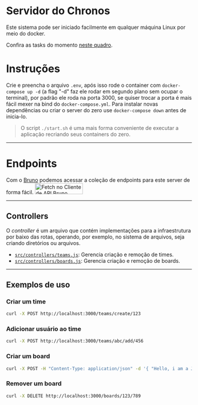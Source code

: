 # Servidor do Chronos
Este sistema pode ser iniciado facilmente em qualquer máquina Linux por meio do docker.

Confira as tasks do momento [neste quadro](https://github.com/orgs/chronos-take-your-time/projects/1/views/2).

# Instruções
Crie e preencha o arquivo `.env`, após isso rode o container com `docker-compose up -d` (a flag "-d" faz ele rodar em segundo plano sem ocupar o terminal), por padrão ele roda na porta 3000, se quiser trocar a porta é mais fácil mexer na bind do `docker-compose.yml`. Para instalar novas dependências ou criar o server do zero use `docker-compose down` antes de inicia-lo.

> O script `./start.sh` é uma mais forma conveniente de executar a aplicação recriando seus containers do zero.

---
# Endpoints
Com o [Bruno](https://www.usebruno.com/) podemos acessar a coleção de endpoints para este server de forma fácil. 
[<img src="https://fetch.usebruno.com/button.svg" alt="Fetch no Cliente de API Bruno" style="width: 130px; height: 30px;" width="128" height="32">](https://fetch.usebruno.com?url=https://github.com/chronos-take-your-time/api-bruno.git "target=_blank rel=noopener noreferrer")

---

## Controllers
O *controller* é um arquivo que contém implementações para a infraestrutura por baixo das rotas, operando, por exemplo, no sistema de arquivos, seja criando diretórios ou arquivos.

- [`src/controllers/teams.js`](src/controllers/teams.js): Gerencia criação e remoção de times.
- [`src/controllers/boards.js`](src/controllers/boards.js): Gerencia criação e remoção de boards.

---

## Exemplos de uso

### Criar um time
```bash
curl -X POST http://localhost:3000/teams/create/123
```

### Adicionar usuário ao time
```bash
curl -X POST http://localhost:3000/teams/abc/add/456
```

### Criar um board
```bash
curl -X POST -H "Content-Type: application/json" -d '{ "Hello, i am a JSON (Joaquim Standart Object Notation)" }' http://localhost:3000/boards/123/789
```

### Remover um board
```bash
curl -X DELETE http://localhost:3000/boards/123/789
```
